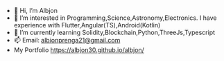 - 👋 Hi, I’m Albjon
- 👀 I’m interested in Programming,Science,Astronomy,Electronics. I have experience with Flutter,Angular(TS),Android(Kotlin)
- 🌱 I’m currently learning Solidity,Blockchain,Python,ThreeJs,Typescript
- 📫 Email: albionprenga21@gmail.com
- My Portfolio https://albjon30.github.io/albjon/
